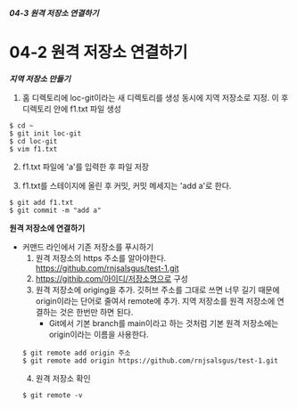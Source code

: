 ***04-3 원격 저장소 연결하기***
# 04-2 원격 저장소 연결하기

***지역 저장소 만들기***

1. 홈 디렉토리에 loc-git이라는 새 디렉토리를 생성 동시에 지역 저장소로 지정. 이 후 디렉토리 안에 f1.txt 파일 생성
```
$ cd ~
$ git init loc-git
$ cd loc-git
$ vim f1.txt
```
2. f1.txt 파일에 'a'를 입력한 후 파일 저장

3. f1.txt를 스테이지에 올린 후 커밋, 커밋 메세지는 'add a'로 한다.
```	
$ git add f1.txt
$ git commit -m "add a"
```

**원격 저장소에 연결하기**
- 커맨드 라인에서 기존 저장소를 푸시하기
	1. 원격 저장소의 https 주소를 알아야한다.
		 https://github.com/rnjsalsgus/test-1.git
	2. https://githib.com/아이디/저장소명으로 구성
	3. 원격 저장소에 origing을 추가. 깃허브 주소를 그대로 쓰면 너무 길기 때문에 origin이라는 단어로 줄여서 remote에 추가. 지역 저장소를 원격 저장소에 연결하는 것은 한번만 하면 된다.
		- Git에서 기본 branch를 main이라고 하는 것처럼 기본 원격 저장소에는 origin이라는 이름을 사용한다.
	```
	$ git remote add origin 주소
	$ git remote add origin https://github.com/rnjsalsgus/test-1.git
	```
	4. 원격 저장소 확인
	```
	$ git remote -v
	```
	